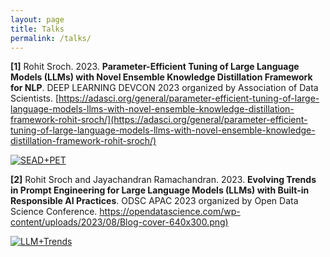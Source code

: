 ```yaml
---
layout: page
title: Talks
permalink: /talks/
---
```


**[1]** Rohit Sroch. 2023. **Parameter-Efficient Tuning of Large Language Models (LLMs) with Novel Ensemble Knowledge Distillation Framework for NLP**. DEEP LEARNING 
DEVCON 2023 organized by Association of Data Scientists. [https://adasci.org/general/parameter-efficient-tuning-of-large-language-models-llms-with-novel-ensemble-knowledge-distillation-framework-rohit-sroch/](https://adasci.org/general/parameter-efficient-tuning-of-large-language-models-llms-with-novel-ensemble-knowledge-distillation-framework-rohit-sroch/)

[![SEAD+PET](https://img.youtube.com/vi/LTeDX8TMnxU/0.jpg)](https://www.youtube.com/watch?v=LTeDX8TMnxU)

**[2]** Rohit Sroch and Jayachandran Ramachandran. 2023. **Evolving Trends in Prompt Engineering for Large Language Models (LLMs) with Built-in Responsible AI Practices**. ODSC APAC 2023 organized by Open Data Science Conference. [https://opendatascience.com/wp-content/uploads/2023/08/Blog-cover-640x300.png)](https://opendatascience.com/evolving-trends-in-prompt-engineering-for-large-language-models-llms-with-built-in-responsible-ai-practices/)

[![LLM+Trends](https://img.youtube.com/vi/_5evcrSVdN8/0.jpg)](https://www.youtube.com/watch?v=_5evcrSVdN8)

